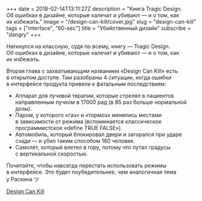 +++
date = 2018-02-14T13:11:27Z
description = "Книга Tragic Design. Об ошибках в дизайне, которые калечат и убивают — и о том, как их избежать."
image = "/design-can-kill/cover.jpg"
slug = "design-can-kill"
tags = ["interface", "60-sec"]
title = "Убийственный дизайн"
subscribe = "dangry"
+++

Наткнулся на классную, судя по всему, книгу — Tragic Design. Об ошибках в дизайне, которые калечат и убивают — и о том, как их избежать.

Вторая глава с захватывающим названием «Design Can Kill» есть в открытом доступе. Там разобраны 4 ситуации, когда ошибки в интерфейсе продукта привели к фатальным последствиям:

- Аппарат для лучевой терапии, которые стрелял в пациентов направленным пучком в 17000 рад (в 85 раз больше нормальной дозы).
- Паром, у которого «газ» и «тормоз» менялись местами в зависимости от режима (вспоминается классическое программистское «define TRUE FALSE»).
- Автомобиль, который блокировал двери и загорался при ударе сзади — и убил таким способом 180 человек.
- Самолёт, который влетел в гору, потому что путал градусы с вертикальной скоростью.

Почитайте, чтобы навсегда перестать использовать режимы в интерфейсе. Это будет поубедительнее, чем аналогичная тема у Раскина ツ

<p class="big">
<a href="https://www.safaribooksonline.com/library/view/tragic-design/9781491923603/ch02.html">Design Can Kill</a>
</p>
